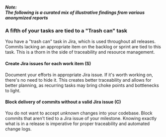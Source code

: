 ---
---
<!-- markdownlint-disable MD041 -->
**_Note:<br/>The following is a curated mix of illustrative findings from various anonymized reports_**

### A fifth of your tasks are tied to a "Trash can" task

You have a "trash can" task in Jira, which is used throughout all releases.
Commits lacking an appropriate item on the backlog or sprint are tied to this task.
This is a thorn in the side of traceability and resource management.

#### Create Jira issues for each work item (S)

Document your efforts in appropriate Jira issue.
If it's worth working on, there's no need to hide it.
This creates better traceability and allows for better planning, as recurring tasks may bring choke points and bottlenecks to light.

#### Block delivery of commits without a valid Jira issue (C)

You do not want to accept _unknown_ changes into your codebase.
Block commits that aren't tied to a Jira issue of your milestone.
Knowing exactly what is in a release is imperative for proper traceability and automated change logs.
